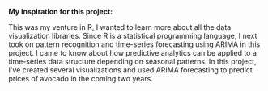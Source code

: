 **My inspiration for this project:**

This was my venture in R, I wanted to learn more about all the data visualization libraries. 
Since R is a statistical programming language, I next took on pattern recognition and time-series forecasting using ARIMA in this project. 
I came to know about how predictive analytics can be applied to a time-series data structure depending on seasonal patterns.
In this project, I've created several visualizations and used ARIMA forecasting to predict prices of avocado in the coming two years.




